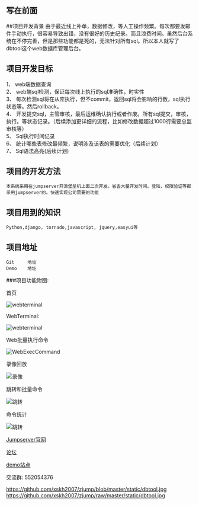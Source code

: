 ## 写在前面

##项目开发背景
由于最近线上补单，数据修改，等人工操作频繁。每次都要发邮件手动执行，很容易导致出错，没有很好的历史纪录。而且浪费时间。虽然后台系统在不停完善，但是那些功能都是死的，无法针对所有sql。所以本人就写了dbtool这个web数据库管理后台。

## 项目开发目标  
1、	web端数据查询  
2、	web端sql检测，保证每次线上执行的sql准确性，时实性  
3、	每次检测sql将在从库执行，但不commit，返回sql将会影响的行数，sql执行状态等。然后rollback。  
4、	开发提交sql，主管审核，最后运维确认执行或者作废。所有sql提交，审核，执行。等状态记录。（后续添加更详细的流程，比如修改数据超过1000行需要总监审核等）  
5、	Sql执行时间记录  
6、	统计哪些表修改最频繁，说明涉及该表的需要优化（后续计划）  
7、	Sql语法高亮(后续计划)  

## 项目的开发方法  
	本系统采用在jumpserver开源堡垒机上面二次开发。省去大量开发时间。登陆，权限验证等都采用jumpserver的。快速实现公司需要的功能  

## 项目用到的知识  
	Python,django, tornado,javascript, jquery,easyui等  

## 项目地址  
	Git		地址  
	Demo	地址  

###项目功能附图:

首页

![webterminal](https://github.com/ibuler/static/raw/master/jumpserver3/index.jpg)

WebTerminal:

![webterminal](https://github.com/ibuler/static/raw/master/jumpserver3/webTerminal.gif)

Web批量执行命令

![WebExecCommand](https://github.com/ibuler/static/raw/master/jumpserver3/webExec.gif)

录像回放

![录像](https://github.com/ibuler/static/raw/master/jumpserver3/record.gif)

跳转和批量命令

![跳转](https://github.com/ibuler/static/raw/master/jumpserver3/connect.gif)

命令统计

![跳转](https://github.com/ibuler/static/raw/master/jumpserver3/command.jpg)





[Jumpserver官网](http://www.jumpserver.org)

[论坛](http://bbs.jumpserver.org)

[demo站点](http://demo.jumpserver.org)

交流群: 552054376


https://github.com/xskh2007/zjump/blob/master/static/dbtool.jpg
https://github.com/xskh2007/zjump/raw/master/static/dbtool.jpg




